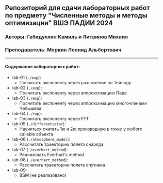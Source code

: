 ## Репозиторий для сдачи лабораторных работ по предмету "Численные методы и методы оптимизации" ВШЭ ПАДИИ 2024

### Авторы: Габидуллин Камиль и Литвинов Михаил

### Преподаватель: Меркин Леонид Альбертович

---

#### Содержание лабораторных работ:

- lab-01 (`./exp`):
    - Посчитать экспоненту через разложение по Тейлору
- lab-02 (`./exp`):
    - Посчитать экспоненту через аппроксимацию Паде
- lab-03 (`./exp`):
    - Посчитать экспоненту через аппроксимацию многочленами Чебышева
- lab-04 (`./exp`):
    - Посчитать экспоненту через FFT
- lab-05 (`./differentiator`):
    - Научиться считать 1ю и 2ю производную в точке у любого callable объекта
- lab-06 (`./atmosphere_model`):
    - Рассчитать траекторию полета снаряда
- lab-07 (`./everhart_method`):
    - Реализовать Everhart's method
- lab-08 (`./everhart_method`):
    - Рассчитать траекторию полета спутника
- lab-09:
    - BSM (не реализовано)
